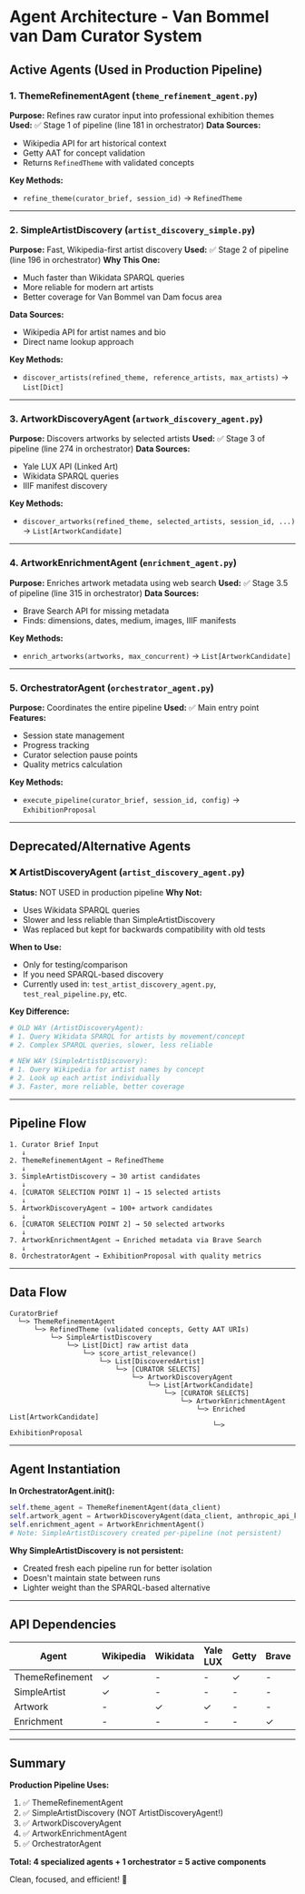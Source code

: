 # Agent Architecture - Van Bommel van Dam Curator System

## Active Agents (Used in Production Pipeline)

### 1. **ThemeRefinementAgent** (`theme_refinement_agent.py`)
**Purpose:** Refines raw curator input into professional exhibition themes
**Used:** ✅ Stage 1 of pipeline (line 181 in orchestrator)
**Data Sources:**
- Wikipedia API for art historical context
- Getty AAT for concept validation
- Returns `RefinedTheme` with validated concepts

**Key Methods:**
- `refine_theme(curator_brief, session_id)` → `RefinedTheme`

---

### 2. **SimpleArtistDiscovery** (`artist_discovery_simple.py`)
**Purpose:** Fast, Wikipedia-first artist discovery
**Used:** ✅ Stage 2 of pipeline (line 196 in orchestrator)
**Why This One:**
- Much faster than Wikidata SPARQL queries
- More reliable for modern art artists
- Better coverage for Van Bommel van Dam focus area

**Data Sources:**
- Wikipedia API for artist names and bio
- Direct name lookup approach

**Key Methods:**
- `discover_artists(refined_theme, reference_artists, max_artists)` → `List[Dict]`

---

### 3. **ArtworkDiscoveryAgent** (`artwork_discovery_agent.py`)
**Purpose:** Discovers artworks by selected artists
**Used:** ✅ Stage 3 of pipeline (line 274 in orchestrator)
**Data Sources:**
- Yale LUX API (Linked Art)
- Wikidata SPARQL queries
- IIIF manifest discovery

**Key Methods:**
- `discover_artworks(refined_theme, selected_artists, session_id, ...)` → `List[ArtworkCandidate]`

---

### 4. **ArtworkEnrichmentAgent** (`enrichment_agent.py`)
**Purpose:** Enriches artwork metadata using web search
**Used:** ✅ Stage 3.5 of pipeline (line 315 in orchestrator)
**Data Sources:**
- Brave Search API for missing metadata
- Finds: dimensions, dates, medium, images, IIIF manifests

**Key Methods:**
- `enrich_artworks(artworks, max_concurrent)` → `List[ArtworkCandidate]`

---

### 5. **OrchestratorAgent** (`orchestrator_agent.py`)
**Purpose:** Coordinates the entire pipeline
**Used:** ✅ Main entry point
**Features:**
- Session state management
- Progress tracking
- Curator selection pause points
- Quality metrics calculation

**Key Methods:**
- `execute_pipeline(curator_brief, session_id, config)` → `ExhibitionProposal`

---

## Deprecated/Alternative Agents

### ❌ **ArtistDiscoveryAgent** (`artist_discovery_agent.py`)
**Status:** NOT USED in production pipeline
**Why Not:**
- Uses Wikidata SPARQL queries
- Slower and less reliable than SimpleArtistDiscovery
- Was replaced but kept for backwards compatibility with old tests

**When to Use:**
- Only for testing/comparison
- If you need SPARQL-based discovery
- Currently used in: `test_artist_discovery_agent.py`, `test_real_pipeline.py`, etc.

**Key Difference:**
```python
# OLD WAY (ArtistDiscoveryAgent):
# 1. Query Wikidata SPARQL for artists by movement/concept
# 2. Complex SPARQL queries, slower, less reliable

# NEW WAY (SimpleArtistDiscovery):
# 1. Query Wikipedia for artist names by concept
# 2. Look up each artist individually
# 3. Faster, more reliable, better coverage
```

---

## Pipeline Flow

```
1. Curator Brief Input
   ↓
2. ThemeRefinementAgent → RefinedTheme
   ↓
3. SimpleArtistDiscovery → 30 artist candidates
   ↓
4. [CURATOR SELECTION POINT 1] → 15 selected artists
   ↓
5. ArtworkDiscoveryAgent → 100+ artwork candidates
   ↓
6. [CURATOR SELECTION POINT 2] → 50 selected artworks
   ↓
7. ArtworkEnrichmentAgent → Enriched metadata via Brave Search
   ↓
8. OrchestratorAgent → ExhibitionProposal with quality metrics
```

---

## Data Flow

```
CuratorBrief
  └─> ThemeRefinementAgent
      └─> RefinedTheme (validated concepts, Getty AAT URIs)
          └─> SimpleArtistDiscovery
              └─> List[Dict] raw artist data
                  └─> score_artist_relevance()
                      └─> List[DiscoveredArtist]
                          └─> [CURATOR SELECTS]
                              └─> ArtworkDiscoveryAgent
                                  └─> List[ArtworkCandidate]
                                      └─> [CURATOR SELECTS]
                                          └─> ArtworkEnrichmentAgent
                                              └─> Enriched List[ArtworkCandidate]
                                                  └─> ExhibitionProposal
```

---

## Agent Instantiation

**In OrchestratorAgent.__init__():**
```python
self.theme_agent = ThemeRefinementAgent(data_client)
self.artwork_agent = ArtworkDiscoveryAgent(data_client, anthropic_api_key)
self.enrichment_agent = ArtworkEnrichmentAgent()
# Note: SimpleArtistDiscovery created per-pipeline (not persistent)
```

**Why SimpleArtistDiscovery is not persistent:**
- Created fresh each pipeline run for better isolation
- Doesn't maintain state between runs
- Lighter weight than the SPARQL-based alternative

---

## API Dependencies

| Agent | Wikipedia | Wikidata | Yale LUX | Getty | Brave |
|-------|-----------|----------|----------|-------|-------|
| ThemeRefinement | ✓ | - | - | ✓ | - |
| SimpleArtist | ✓ | - | - | - | - |
| Artwork | - | ✓ | ✓ | - | - |
| Enrichment | - | - | - | - | ✓ |

---

## Summary

**Production Pipeline Uses:**
1. ✅ ThemeRefinementAgent
2. ✅ SimpleArtistDiscovery (NOT ArtistDiscoveryAgent!)
3. ✅ ArtworkDiscoveryAgent
4. ✅ ArtworkEnrichmentAgent
5. ✅ OrchestratorAgent

**Total: 4 specialized agents + 1 orchestrator = 5 active components**

Clean, focused, and efficient! 🎨
